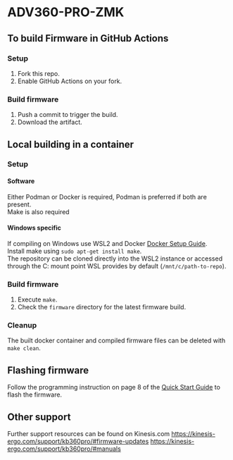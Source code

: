 # ADV360-PRO-ZMK

## To build Firmware in GitHub Actions

### Setup
 
1. Fork this repo.
2. Enable GitHub Actions on your fork.

### Build firmware

1. Push a commit to trigger the build.
2. Download the artifact.

## Local building in a container

### Setup

#### Software

Either Podman or Docker is required, Podman is preferred if both are present.\
Make is also required

#### Windows specific
If compiling on Windows use WSL2 and Docker [Docker Setup Guide](https://docs.docker.com/desktop/windows/wsl/).\
Install make using `sudo apt-get install make`.\
The repository can be cloned directly into the WSL2 instance or accessed through the C: mount point WSL provides by default (`/mnt/c/path-to-repo`).

### Build firmware

1. Execute `make`.
2. Check the `firmware` directory for the latest firmware build.

### Cleanup

The built docker container and compiled firmware files can be deleted with `make clean`.

## Flashing firmware

Follow the programming instruction on page 8 of the [Quick Start Guide](https://kinesis-ergo.com/wp-content/uploads/Advantage360-Professional-QSG-v8-25-22.pdf) to flash the firmware.

## Other support

Further support resources can be found on Kinesis.com
https://kinesis-ergo.com/support/kb360pro/#firmware-updates
https://kinesis-ergo.com/support/kb360pro/#manuals
